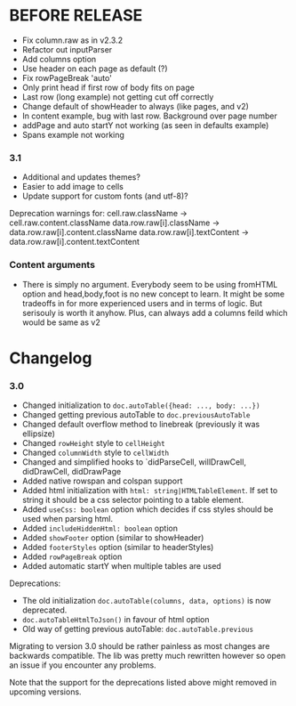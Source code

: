 # BEFORE RELEASE
- Fix column.raw as in v2.3.2
- Refactor out inputParser
- Add columns option
- Use header on each page as default (?)
- Fix rowPageBreak 'auto'
- Only print head if first row of body fits on page
- Last row (long example) not getting cut off correctly
- Change default of showHeader to always (like pages, and v2)
- In content example, bug with last row. Background over page number
- addPage and auto startY not working (as seen in defaults example)
- Spans example not working

### 3.1
- Additional and updates themes?
- Easier to add image to cells
- Update support for custom fonts (and utf-8)?

Deprecation warnings for:
cell.raw.className → cell.raw.content.className
data.row.raw[i].className → data.row.raw[i].content.className
data.row.raw[i].textContent → data.row.raw[i].content.textContent

### Content arguments
- There is simply no argument. Everybody seem to be using fromHTML option and head,body,foot is no new concept to learn. It might be some tradeoffs in for more experienced users and in terms of logic. But serisouly is worth it anyhow. Plus, can always add a columns feild which would be same as v2

# Changelog

### 3.0
- Changed initialization to `doc.autoTable({head: ..., body: ...})`
- Changed getting previous autoTable to `doc.previousAutoTable`
- Changed default overflow method to linebreak (previously it was ellipsize)
- Changed `rowHeight` style to `cellHeight`
- Changed `columnWidth` style to `cellWidth`
- Changed and simplified hooks to `didParseCell, willDrawCell, didDrawCell, didDrawPage
- Added native rowspan and colspan support
- Added html initialization with `html: string|HTMLTableElement`. If set to string it should be a css selector pointing to a table element.
- Added `useCss: boolean` option which decides if css styles should be used when parsing html.
- Added `includeHiddenHtml: boolean` option
- Added `showFooter` option (similar to showHeader)
- Added `footerStyles` option (similar to headerStyles)
- Added `rowPageBreak` option
- Added automatic startY when multiple tables are used

Deprecations:
- The old initialization `doc.autoTable(columns, data, options)` is now deprecated. 
- `doc.autoTableHtmlToJson()` in favour of html option
- Old way of getting previous autoTable: `doc.autoTable.previous`

Migrating to version 3.0 should be rather painless as most changes are backwards compatible. The lib was pretty much rewritten however so open an issue if you encounter any problems.

Note that the support for the deprecations listed above might removed in upcoming versions.